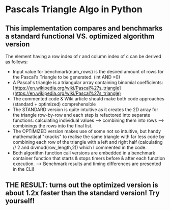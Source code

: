 # Pascals Triangle Algo in Python
## This implementation compares and benchmarks a standard functional VS. optimized algorithm version

The element having a row index of r and column index of c can be derived as follows:
 * Input value for benchmark(num_rows) is the desired amount of rows for the Pascal's Triangle to be generated. (int AND >0)
 * A Pascal's triangle is a triangular array containing binomial coefficients: [https://en.wikipedia.org/wiki/Pascal%27s_triangle](https://en.wikipedia.org/wiki/Pascal%27s_triangle)
 * The commented code & Wiki article should make both code approaches (standard + optimized) comprehensible
 * The STANDARD version is quite intuitive as it creates the 2D array for the triangle row-by-row and each step is refactored into separate functions: calculating individual values --> combining them into rows --> combinings the rows into the final list.
 * The OPTIMIZED version makes use of some not so intuitive, but handy mathematical "knacks" to realise the same triangle with far less code by combining each row of the triangle with a left and right half (calculating // 2 and divmod(row_length,2)) which I commented in the code.
 * Both algorithm function call versions are embedded in a benchmark container function that starts & stops timers before & after each function execution. --> Benchmark results and timing differences are presented in the CLI!
 
 ## THE RESULT: turns out the optimized version is about 1.2x faster than the standard version! Try yourself!
